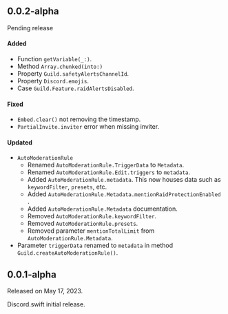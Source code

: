 ## 0.0.2-alpha
Pending release

#### Added
- Function `getVariable(_:)`.
- Method `Array.chunked(into:)`
- Property `Guild.safetyAlertsChannelId`.
- Property `Discord.emojis`.
- Case `Guild.Feature.raidAlertsDisabled`.

#### Fixed
- `Embed.clear()` not removing the timestamp.
- `PartialInvite.inviter` error when missing inviter.

#### Updated
- `AutoModerationRule`
  - Renamed `AutoModerationRule.TriggerData` to `Metadata`.
  - Renamed `AutoModerationRule.Edit.triggers` to `metadata`.
  - Added `AutoModerationRule.metadata`. This now houses data such as `keywordFilter`, `presets`, etc.
  - Added `AutoModerationRule.Metadata.mentionRaidProtectionEnabled `.
  - Added `AutoModerationRule.Metadata` documentation.
  - Removed `AutoModerationRule.keywordFilter`.
  - Removed `AutoModerationRule.presets`.
  - Removed parameter `mentionTotalLimit` from `AutoModerationRule.Metadata`.
- Parameter `triggerData` renamed to `metadata` in method `Guild.createAutoModerationRule()`.

## 0.0.1-alpha
Released on May 17, 2023.

Discord.swift initial release.
